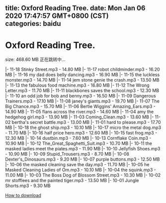 
title: Oxford Reading Tree.
date: Mon Jan 06 2020 17:47:57 GMT+0800 (CST)    
categories: baidu
---

# Oxford Reading Tree.
size: 468.60 MB
 正在跳转中...
 
|- 11-18 Stinky Street.mp3 - 14.80 MB
|- 11-17 robot childminder.mp3 - 16.20 MB
|- 11-16 my dad does belly dancing.mp3 - 16.90 MB
|- 11-15 the luckless monster.mp3 - 14.70 MB
|- 11-14 jem stone genie the crash.mp3 - 13.50 MB
|- 11-13 the fabulous food machine.mp3 - 16.80 MB
|- 11-12 The Wrong Letter.mp3 - 11.70 MB
|- 11-11 blackbones saves the school.mp3 - 12.30 MB
|- 11-10 an odd job for bob and benny.mp3 - 16.50 MB
|- 11-09 Dangerous Trainers.mp3 - 17.10 MB
|- 11-08 janey's giants.mp3 - 19.70 MB
|- 11-07 The Big Chance.mp3 - 15.70 MB
|- 11-06 Bertie Wiggins' Amazing_Ears.mp3 - 14.90 MB
|- 11-05 flans across the river.mp3 - 14.60 MB
|- 11-04 amy the hedgehog girl.mp3 - 13.90 MB
|- 11-03 Coming_Clean.mp3 - 13.60 MB
|- 11-02 bertha's secret battle.mp3 - 13.00 MB
|- 11-01 hard to please.mp3 - 17.70 MB
|- 10-18 the ghost ship.mp3 - 10.10 MB
|- 10-17 micro the metal dog.mp3 - 11.70 MB
|- 10-16 half price hero.mp3 - 12.60 MB
|- 10-15 fast frog.mp3 - 12.30 MB
|- 10-14 dustbin.mp3 - 7.60 MB
|- 10-13 Cornflake Coin.mp3 - 10.90 MB
|- 10-12 The_Great_Spaghetti_Suit.mp3 - 10.70 MB
|- 10-11 the masked ladies meet the piates.mp3 - 11.90 MB
|- 10-10 Jellyfish Shoes.mp3 - 10.90 MB
|- 10-09 Stupid_Trousers.mp3 - 8.70 MB
|- 10-08 Dexter's_Dinosaurs.mp3 - 9.20 MB
|- 10-07  purple buttons.mp3 - 12.50 MB
|- 10-06 the masked cleaning save the day.mp3 - 11.70 MB
|- 10-05 he Masked Cleaning Ladies of Om.mp3 - 10.10 MB
|- 10-04 the squink.mp3 - 11.00 MB
|- 10-03 The Boss Dog of Blossom Street.mp3 - 10.30 MB
|- 10-02 mr stofflees and the painted tiger.mp3 - 13.50 MB
|- 10-01 Jungle Shorts.mp3 - 9.30 MB

[How to download](https://bpcam.bemobtrk.com/go/2ceec3aa-1ca2-46d6-b9ff-aaa5c184517c?jno=2696)
